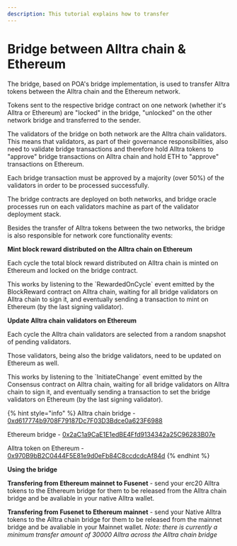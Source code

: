 ```yaml
---
description: This tutorial explains how to transfer
---
```


# Bridge between Alltra chain & Ethereum

The bridge, based on POA's bridge implementation, is used to transfer Alltra tokens between the Alltra chain and the Ethereum network.

Tokens sent to the respective bridge contract on one network \(whether it's Alltra or Ethereum\) are "locked" in the bridge, "unlocked" on the other network bridge and transferred to the sender.

The validators of the bridge on both network are the Alltra chain validators. This means that validators, as part of their governance responsibilities, also need to validate bridge transactions and therefore hold Alltra tokens to "approve" bridge transactions on Alltra chain and hold ETH to "approve" transactions on Ethereum.

Each bridge transaction must be approved by a majority \(over 50%\) of the validators in order to be processed successfully.

The bridge contracts are deployed on both networks, and bridge oracle processes run on each validators machine as part of the validator deployment stack.

Besides the transfer of Alltra tokens between the two networks, the bridge is also responsible for network core functionality events:

**Mint block reward distributed on the Alltra chain on Ethereum**

Each cycle the total block reward distributed on Alltra chain is minted on Ethereum and locked on the bridge contract.

This works by listening to the \`RewardedOnCycle\` event emitted by the BlockReward contract on Alltra chain, waiting for all bridge validators on Alltra chain to sign it, and eventually sending a transaction to mint on Ethereum \(by the last signing validator\).

**Update Alltra chain validators on Ethereum**

Each cycle the Alltra chain validators are selected from a random snapshot of pending validators.

Those validators, being also the bridge validators, need to be updated on Ethereum as well.

This works by listening to the \`InitiateChange\` event emitted by the Consensus contract on Alltra chain, waiting for all bridge validators on Alltra chain to sign it, and eventually sending a transaction to set the bridge validators on Ethereum \(by the last signing validator\).

{% hint style="info" %}
Alltra chain bridge - [0xd617774b9708F79187Dc7F03D3Bdce0a623F6988](https://alltra.global/address/0xd617774b9708f79187dc7f03d3bdce0a623f6988)

Ethereum bridge - [0x2aC1a9CaE1E1edBE4Ffd9134342a25C96283B07e](https://etherscan.io/address/0x2aC1a9CaE1E1edBE4Ffd9134342a25C96283B07e)

Alltra token on Ethereum - [0x970B9bB2C0444F5E81e9d0eFb84C8ccdcdcAf84d](https://etherscan.io/token/0x970B9bB2C0444F5E81e9d0eFb84C8ccdcdcAf84d)
{% endhint %}

**Using the bridge**

**Transfering from Ethereum mainnet to Fusenet** - send your erc20 Alltra tokens to the Ethereum bridge for them to be released from the Alltra chain bridge and be avaliable in your native Alltra wallet.

**Transfering from Fusenet to Ethereum mainnet** - send your Native Alltra tokens to the Alltra chain bridge for them to be released from the mainnet bridge and be avaliable in your Mainnet wallet. _Note: there is currently a minimum transfer amount of 30000 Alltra across the Alltra chain bridge_

